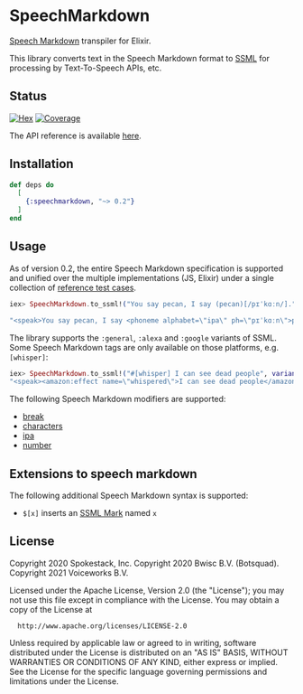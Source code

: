 # SpeechMarkdown

[Speech Markdown](https://www.speechmarkdown.org/) transpiler for Elixir.

This library converts text in the Speech Markdown format to
[SSML](https://www.w3.org/TR/speech-synthesis11/) for processing by
Text-To-Speech APIs, etc.

## Status

[![Hex](http://img.shields.io/hexpm/v/speechmarkdown.svg?style=flat)](https://hex.pm/packages/speechmarkdown)
[![Coverage](https://coveralls.io/repos/github/speechmarkdown/speechmarkdown-ex/badge.svg)](https://coveralls.io/github/speechmarkdown/speechmarkdown-ex)

The API reference is available [here](https://hexdocs.pm/speechmarkdown/).

## Installation

```elixir
def deps do
  [
    {:speechmarkdown, "~> 0.2"}
  ]
end
```

## Usage

As of version 0.2, the entire Speech Markdown specification is
supported and unified over the multiple implementations (JS, Elixir)
under a single collection of [reference test cases](https://github.com/speechmarkdown/speechmarkdown-test-files).

```elixir
iex> SpeechMarkdown.to_ssml!("You say pecan, I say (pecan)[/pɪˈkɑːn/].")

"<speak>You say pecan, I say <phoneme alphabet=\"ipa\" ph=\"pɪˈkɑːn\">pecan</phoneme>.</speak>"
```

The library supports the `:general`, `:alexa` and `:google` variants
of SSML. Some Speech Markdown tags are only available on those
platforms, e.g. `[whisper]`:

```elixir
iex> SpeechMarkdown.to_ssml!("#[whisper] I can see dead people", variant: :alexa)
"<speak><amazon:effect name=\"whispered\">I can see dead people</amazon:effect></speak>"
```

The following Speech Markdown modifiers are supported:

- [break](https://www.speechmarkdown.org/syntax/break/)
- [characters](https://www.speechmarkdown.org/syntax/characters/)
- [ipa](https://www.speechmarkdown.org/syntax/ipa/)
- [number](https://www.speechmarkdown.org/syntax/number/)

## Extensions to speech markdown

The following additional Speech Markdown syntax is supported:

- `$[x]` inserts an [SSML Mark][mark] named `x`

[mark]: https://cloud.google.com/text-to-speech/docs/ssml#mark

## License

Copyright 2020 Spokestack, Inc.
Copyright 2020 Bwisc B.V. (Botsquad).
Copyright 2021 Voiceworks B.V.

Licensed under the Apache License, Version 2.0 (the "License");
you may not use this file except in compliance with the License.
You may obtain a copy of the License at

      http://www.apache.org/licenses/LICENSE-2.0

Unless required by applicable law or agreed to in writing, software
distributed under the License is distributed on an "AS IS" BASIS,
WITHOUT WARRANTIES OR CONDITIONS OF ANY KIND, either express or implied.
See the License for the specific language governing permissions and
limitations under the License.

